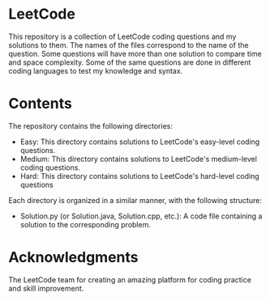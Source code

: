 # LeetCode

This repository is a collection of LeetCode coding questions and my solutions to them. The names of the files correspond to the name of the question. Some questions will have more than one solution to compare time and space complexity. Some of the same questions are done in different coding languages to test my knowledge and syntax.

# Contents
The repository contains the following directories:

- Easy: This directory contains solutions to LeetCode's easy-level coding questions.
- Medium: This directory contains solutions to LeetCode's medium-level coding questions.
- Hard: This directory contains solutions to LeetCode's hard-level coding questions

Each directory is organized in a similar manner, with the following structure:
- Solution.py (or Solution.java, Solution.cpp, etc.): A code file containing a solution to the corresponding problem.


# Acknowledgments
The LeetCode team for creating an amazing platform for coding practice and skill improvement.
